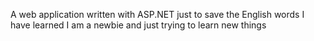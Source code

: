 A web application written with ASP.NET just to save the English words I have learned
I am a newbie and just trying to learn new things
